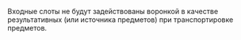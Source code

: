 Входные слоты не будут задействованы воронкой в качестве результативных (или источника предметов) при транспортировке
предметов.